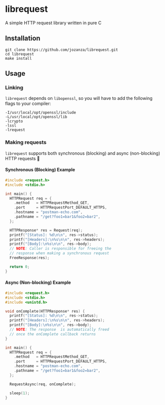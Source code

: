 # librequest

A simple HTTP request library written in pure C

## Installation

```
git clone https://github.com/jozanza/librequest.git
cd librequest
make install
```

## Usage

### Linking

`librequest` depends on `libopenssl`, so you will have to add the following flags to your compiler:

```
-I/usr/local/opt/openssl/include
-L/usr/local/opt/openssl/lib
-lcrypto
-lssl
-lrequest
```

### Making requests

`librequest` supports both synchronous (blocking) and async (non-blocking) HTTP requests 🎉

#### Synchronous (Blocking) Example

```c
#include <request.h>
#include <stdio.h>

int main() {
  HTTPRequest req = {
    .method   = HTTPRequestMethod_GET,
    .port     = HTTPRequestPort_DEFAULT_HTTPS,
    .hostname = "postman-echo.com",
    .pathname = "/get?foo1=bar1&foo2=bar2",
  };

  HTTPResponse* res = Request(req);
  printf("[Status]: %d\n\n", res->status);
  printf("[Headers]:\n%s\n\n", res->headers);
  printf("[Body]:\n%s\n\n", res->body);
  // NOTE: Caller is responsible for freeing the
  // response when making a synchronous request
  FreeResponse(res);

  return 0;
}
```

#### Async (Non-blocking) Example

```c
#include <request.h>
#include <stdio.h>
#include <unistd.h>

void onComplete(HTTPResponse* res) {
  printf("[Status]: %d\n\n", res->status);
  printf("[Headers]:\n%s\n\n", res->headers);
  printf("[Body]:\n%s\n\n", res->body);
  // NOTE: The response  is automatically freed
  // once the onComplete callback returns
}

int main() {
  HTTPRequest req = {
    .method   = HTTPRequestMethod_GET,
    .port     = HTTPRequestPort_DEFAULT_HTTPS,
    .hostname = "postman-echo.com",
    .pathname = "/get?foo1=bar1&foo2=bar2",
  };

  RequestAsync(req, onComplete);

  sleep(1);
}
```
